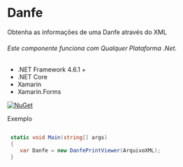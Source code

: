 # Danfe

Obtenha as informações de uma Danfe através do XML

###### Este componente funciona com Qualquer Plataforma .Net.

* .NET Framework 4.6.1 +
* .NET Core
* Xamarin
* Xamarin.Forms

[![NuGet](https://buildstats.info/nuget/Danfe)](https://www.nuget.org/packages/Danfe/)

Exemplo

```csharp

 static void Main(string[] args)
 {
    var Danfe = new DanfePrintViewer(ArquivoXML);
 }

```
